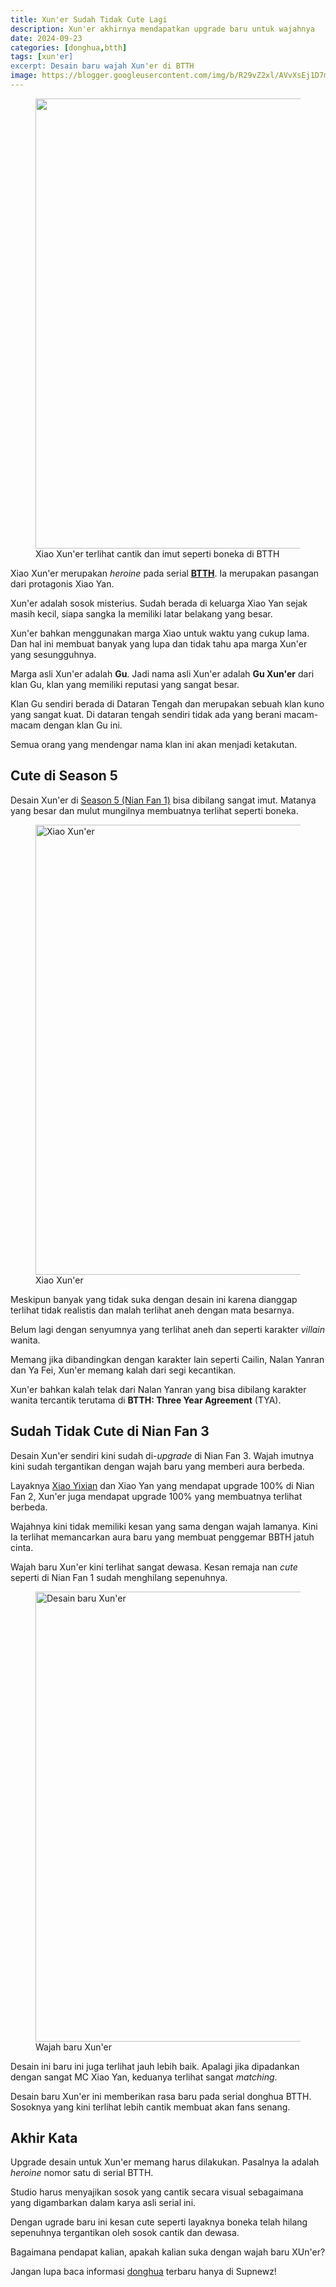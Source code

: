 ```yaml
---
title: Xun'er Sudah Tidak Cute Lagi
description: Xun'er akhirnya mendapatkan upgrade baru untuk wajahnya
date: 2024-09-23
categories: [donghua,btth]
tags: [xun'er]
excerpt: Desain baru wajah Xun'er di BTTH
image: https://blogger.googleusercontent.com/img/b/R29vZ2xl/AVvXsEj1D7m6_S4f-PEUkkGY3gtbvVWricMSsUHr1_-pNvZKVT1trCm_lkPGSq9st7XIhz0YuoECI3ihSK5oD-x7exKH54loRfa97qvH_sD_T4BMT9E378Q3zlbiySFfVrg1GQH6BY3P7yCBp8cqGV9_VNsMl_1fK9530JSSVL_x1m1xum1FKfNj8Bq7R0WGNng/h169-w300-rw/xiao-xuner.webp
---
```

<figure>
  <img alt="" height="720" src="https://blogger.googleusercontent.com/img/b/R29vZ2xl/AVvXsEj1D7m6_S4f-PEUkkGY3gtbvVWricMSsUHr1_-pNvZKVT1trCm_lkPGSq9st7XIhz0YuoECI3ihSK5oD-x7exKH54loRfa97qvH_sD_T4BMT9E378Q3zlbiySFfVrg1GQH6BY3P7yCBp8cqGV9_VNsMl_1fK9530JSSVL_x1m1xum1FKfNj8Bq7R0WGNng/s1600-rw/xiao-xuner.webp" width="1280" />
  <figcaption>Xiao Xun'er terlihat cantik dan imut seperti boneka di BTTH</figcaption>
</figure>
<p>Xiao Xun'er merupakan <em>heroine</em> pada serial <a href="https://www.supnewz.com/search/label/btth?&amp;max-results=10"><strong>BTTH</strong></a>. Ia merupakan pasangan dari protagonis Xiao Yan.</p>
<p>Xun'er adalah sosok misterius. Sudah berada di keluarga Xiao Yan sejak masih kecil, siapa sangka Ia memiliki latar belakang yang besar.</p>
<p>Xun'er bahkan menggunakan marga Xiao untuk waktu yang cukup lama. Dan hal ini membuat banyak yang lupa dan tidak tahu apa marga Xun'er yang sesungguhnya.</p>
<p>Marga asli Xun'er adalah <strong>Gu</strong>. Jadi nama asli Xun'er adalah <strong>Gu Xun'er</strong> dari klan Gu, klan yang memiliki reputasi yang sangat besar.</p>
<p>Klan Gu sendiri berada di Dataran Tengah dan merupakan sebuah klan kuno yang sangat kuat. Di dataran tengah sendiri tidak ada yang berani macam-macam dengan klan Gu ini.</p>
<p>Semua orang yang mendengar nama klan ini akan menjadi ketakutan.</p>
<h2>Cute di Season 5</h2>
<p>Desain Xun'er di <a href="https://www.supnewz.com/2024/01/urutan-nonton-battle-through-the-heavens.html">Season 5 (Nian Fan 1)</a> bisa dibilang sangat imut. Matanya yang besar dan mulut mungilnya membuatnya terlihat seperti boneka.</p>
<figure>
  <img alt="Xiao Xun'er" height="720" src="https://blogger.googleusercontent.com/img/b/R29vZ2xl/AVvXsEj1D7m6_S4f-PEUkkGY3gtbvVWricMSsUHr1_-pNvZKVT1trCm_lkPGSq9st7XIhz0YuoECI3ihSK5oD-x7exKH54loRfa97qvH_sD_T4BMT9E378Q3zlbiySFfVrg1GQH6BY3P7yCBp8cqGV9_VNsMl_1fK9530JSSVL_x1m1xum1FKfNj8Bq7R0WGNng/s1600-rw/xiao-xuner.webp" width="1280" />
  <figcaption>Xiao Xun'er</figcaption>
</figure>
<p>Meskipun banyak yang tidak suka dengan desain ini karena dianggap terlihat tidak realistis dan malah terlihat aneh dengan mata besarnya.</p>
<p>Belum lagi dengan senyumnya yang terlihat aneh dan seperti karakter <em>villain</em> wanita.</p>
<p>Memang jika dibandingkan dengan karakter lain seperti Cailin, Nalan Yanran dan Ya Fei, Xun'er memang kalah dari segi kecantikan.</p>
<p>Xun'er bahkan kalah telak dari Nalan Yanran yang bisa dibilang karakter wanita tercantik terutama di <strong>BTTH: Three Year Agreement</strong> (TYA).</p>
<h2>Sudah Tidak Cute di Nian Fan 3</h2>
<p>Desain Xun'er sendiri kini sudah di-<em>upgrade</em> di Nian Fan 3. Wajah imutnya kini sudah tergantikan dengan wajah baru yang memberi aura berbeda.</p>
<p>Layaknya <a href="https://www.supnewz.com/2024/09/xiao-yixian-menbus-ranah-dou-zun.html">Xiao Yixian</a> dan Xiao Yan yang mendapat upgrade 100% di Nian Fan 2, Xun'er juga mendapat upgrade 100% yang membuatnya terlihat berbeda.</p>
<p>Wajahnya kini tidak memiliki kesan yang sama dengan wajah lamanya. Kini Ia terlihat memancarkan aura baru yang membuat penggemar BBTH jatuh cinta.</p>
<p>Wajah baru Xun'er kini terlihat sangat dewasa. Kesan remaja nan <em>cute</em> seperti di Nian Fan 1 sudah menghilang sepenuhnya.</p>
<figure>
  <img alt="Desain baru Xun'er" height="720" src="https://blogger.googleusercontent.com/img/b/R29vZ2xl/AVvXsEjEQ47tYDTesqxnMArT97Ryrh6Ctrz7ADMsXpM_22UPiWPbygy4EeAzHQ5eSStX51VWX_wAejn2dGl8Enua6OpIoOLVJuQuteLywN9cEy5kuVTUtJCzjtdt8H7GXtcghCsf2X5ez00NDMgOlyy479lwrkQfGBQxVTPV2PxUXs56pP12mFk9kZHk7ZhjPEI/s1600-rw/xuner.webp" width="1280" />
  <figcaption>Wajah baru Xun'er</figcaption>
</figure>
<p>Desain ini baru ini juga terlihat jauh lebih baik. Apalagi jika dipadankan dengan sangat MC Xiao Yan, keduanya terlihat sangat <em>matching</em>.</p>
<p>Desain baru Xun'er ini memberikan rasa baru pada serial donghua BTTH. Sosoknya yang kini terlihat lebih cantik membuat akan fans senang.</p>
<h2>Akhir Kata</h2>
<p>Upgrade desain untuk Xun'er memang harus dilakukan. Pasalnya Ia adalah <em>heroine</em> nomor satu di serial BTTH.</p>
<p>Studio harus menyajikan sosok yang cantik secara visual sebagaimana yang digambarkan dalam karya asli serial ini.</p><p>Dengan ugrade baru ini kesan cute seperti layaknya boneka telah hilang sepenuhnya tergantikan oleh sosok cantik dan dewasa.</p>
<p>Bagaimana pendapat kalian, apakah kalian suka dengan wajah baru XUn'er?</p>
<p>Jangan lupa baca informasi <a href="https://www.supnewz.com/2024/01/urutan-nonton-battle-through-the-heavens.html">donghua</a> terbaru hanya di Supnewz! </p>
